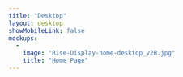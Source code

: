 ```yaml
---
title: "Desktop"
layout: desktop
showMobileLink: false
mockups:
  -
    image: "Rise-Display-home-desktop_v2B.jpg"
    title: "Home Page"
---
```

